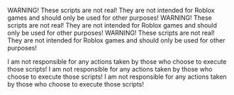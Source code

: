 WARNING! These scripts are not real! They are not intended for Roblox games and should only be used for other purposes!
WARNING! These scripts are not real! They are not intended for Roblox games and should only be used for other purposes!
WARNING! These scripts are not real! They are not intended for Roblox games and should only be used for other purposes!

I am not responsible for any actions taken by those who choose to execute those scripts!
I am not responsible for any actions taken by those who choose to execute those scripts!
I am not responsible for any actions taken by those who choose to execute those scripts!

